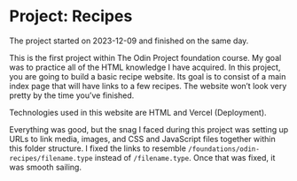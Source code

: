 # Project: Recipes

The project started on 2023-12-09 and finished on the same day.

This is the first project within The Odin Project foundation course. My goal was to practice all of the HTML knowledge I have acquired. In this project, you are going to build a basic recipe website. Its goal is to consist of a main index page that will have links to a few recipes. The website won’t look very pretty by the time you’ve finished.

Technologies used in this website are HTML and Vercel (Deployment).

Everything was good, but the snag I faced during this project was setting up URLs to link media, images, and CSS and JavaScript files together within this folder structure. I fixed the links to resemble `/foundations/odin-recipes/filename.type` instead of `/filename.type`. Once that was fixed, it was smooth sailing.

